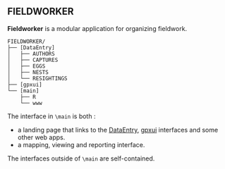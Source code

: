 ## FIELDWORKER

__Fieldworker__ is a modular application for organizing fieldwork. 



```
FIELDWORKER/
├── [DataEntry]
│   ├── AUTHORS
│   ├── CAPTURES
│   ├── EGGS
│   ├── NESTS
│   └── RESIGHTINGS
├── [gpxui]
└── [main]
    ├── R
    └── www
```

The interface in `\main` is both :  
* a landing page that links to the [DataEntry](https://github.com/mpio-be/DataEntry), [gpxui](https://github.com/mpio-be/gpxui) interfaces and some other web apps.     
* a mapping, viewing and reporting interface.

The interfaces outside of `\main` are self-contained. 
